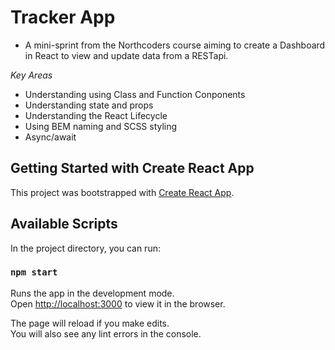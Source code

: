 # Tracker App

- A mini-sprint from the Northcoders course aiming to create a Dashboard in React to view and update data from a RESTapi.

*Key Areas*
- Understanding using Class and Function Conponents
- Understanding state and props
- Understanding the React Lifecycle
- Using BEM naming and SCSS styling
- Async/await

## Getting Started with Create React App

This project was bootstrapped with [Create React App](https://github.com/facebook/create-react-app).

## Available Scripts

In the project directory, you can run:

### `npm start`

Runs the app in the development mode.\
Open [http://localhost:3000](http://localhost:3000) to view it in the browser.

The page will reload if you make edits.\
You will also see any lint errors in the console.
